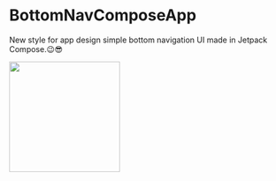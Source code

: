 # BottomNavComposeApp
New style for app design simple bottom navigation UI made in Jetpack Compose.😉😎

<p float="left">

<img src="https://user-images.githubusercontent.com/25154589/145219940-14a62a50-0750-48cd-a097-c8f514b7d52b.png" width="200" />


 </p>
